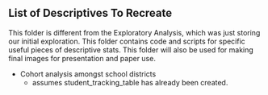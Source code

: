 ## List of Descriptives To Recreate

This folder is different from the Exploratory Analysis, which was just storing our initial exploration. This folder contains code and scripts for specific useful pieces of descriptive stats. This folder will also be used for making final images for presentation and paper use.

* Cohort analysis amongst school districts
    * assumes student\_tracking\_table has already been created.
